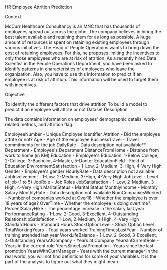 HR Employee Attrition Prediction

Context

McCurr Healthcare Consultancy is an MNC that has thousands of employees spread out across the globe. The company believes in hiring the best talent available and retaining them for as long as possible. A huge amount of resources is spent on retaining existing employees through various initiatives. The Head of People Operations wants to bring down the cost of retaining employees. For this, he proposes limiting the incentives to only those employees who are at risk of attrition. As a recently hired Data Scientist in the People Operations Department, you have been asked to identify patterns in characteristics of employees who leave the organization. Also, you have to use this information to predict if an employee is at risk of attrition. This information will be used to target them with incentives.

Objective

To identify the different factors that drive attrition
To build a model to predict if an employee will attrite or not
Dataset Description

The data contains information on employees' demographic details, work-related metrics, and attrition flag.

EmployeeNumber - Unique Employee Identifier
Attrition - Did the employee attrite or not?
Age - Age of the employee
BusinessTravel - Travel commitments for the job
DailyRate - Data description not available**
Department - Employee's Department
DistanceFromHome - Distance from work to home (in KM)
Education - Employee's Education. 1-Below College, 2-College, 3-Bachelor, 4-Master, 5-Doctor
EducationField - Field of Education
EnvironmentSatisfaction - 1-Low, 2-Medium, 3-High, 4-Very High
Gender - Employee's gender
HourlyRate - Data description not available
JobInvolvement - 1-Low, 2-Medium, 3-High, 4-Very High
JobLevel - Level of job (1 to 5)
JobRole - Job Roles
JobSatisfaction - 1-Low, 2-Medium, 3-High, 4-Very High
MaritalStatus - Marital Status
MonthlyIncome - Monthly Salary
MonthlyRate - Data description not available
NumCompaniesWorked - Number of companies worked at
Over18 - Whether the employee is over 18 years of age?
OverTime - Whether the employee is doing overtime?
PercentSalaryHike - The percentage increase in the salary last year
PerformanceRating - 1-Low, 2-Good, 3-Excellent, 4-Outstanding
RelationshipSatisfaction - 1-Low, 2-Medium, 3-High, 4-Very High
StandardHours - Standard Hours
StockOptionLevel - Stock Option Level
TotalWorkingYears - Total years worked
TrainingTimesLastYear - Number of training attended last year
WorkLifeBalance - 1-Low, 2-Good, 3-Excellent, 4-Outstanding
YearsAtCompany - Years at Company
YearsInCurrentRole - Years in the current role
YearsSinceLastPromotion - Years since the last promotion
YearsWithCurrManager - Years with the current manager
In the real world, you will not find definitions for some of your variables. It is the part of the analysis to figure out what they might mean.
